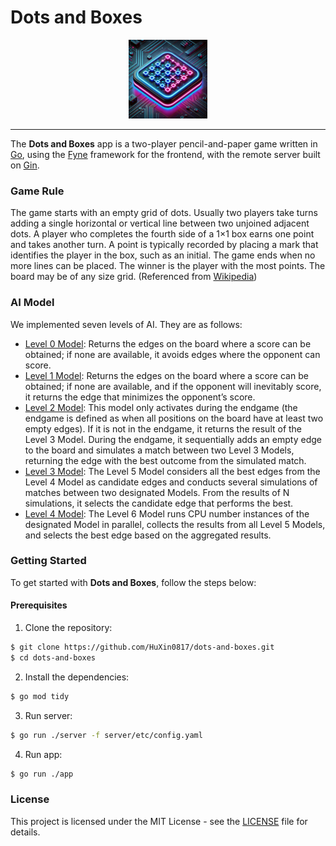 # Dots and Boxes

<div align="center">
    <img src="app/assets/icon/icon.png"  width=25% /> 
</div>

---

The **Dots and Boxes** app is a two-player pencil-and-paper game written in [Go](https://go.dev/), using the [Fyne](https://fyne.io/) framework for the frontend, with the remote server built on [Gin](https://gin-gonic.com/).

### Game Rule

The game starts with an empty grid of dots. Usually two players take turns adding a single horizontal or vertical line between two unjoined adjacent dots. A player who completes the fourth side of a 1×1 box earns one point and takes another turn. A point is typically recorded by placing a mark that identifies the player in the box, such as an initial. The game ends when no more lines can be placed. The winner is the player with the most points. The board may be of any size grid. (Referenced from [Wikipedia](https://en.wikipedia.org/wiki/Dots_and_boxes))

### AI Model

We implemented seven levels of AI. They are as follows:

- [Level 0 Model](src/ai/L0Model.go): Returns the edges on the board where a score can be obtained; if none are available, it avoids edges where the opponent can score.
- [Level 1 Model](src/ai/L1Model.go): Returns the edges on the board where a score can be obtained; if none are available, and if the opponent will inevitably score, it returns the edge that minimizes the opponent’s score.
- [Level 2 Model](src/ai/L2Model.go): This model only activates during the endgame (the endgame is defined as when all positions on the board have at least two empty edges). If it is not in the endgame, it returns the result of the Level 3 Model. During the endgame, it sequentially adds an empty edge to the board and simulates a match between two Level 3 Models, returning the edge with the best outcome from the simulated match.
- [Level 3 Model](src/ai/L3Model.go): The Level 5 Model considers all the best edges from the Level 4 Model as candidate edges and conducts several simulations of matches between two designated Models. From the results of N simulations, it selects the candidate edge that performs the best.
- [Level 4 Model](src/ai/L4Model.go): The Level 6 Model runs CPU number instances of the designated Model in parallel, collects the results from all Level 5 Models, and selects the best edge based on the aggregated results.

### Getting Started

To get started with **Dots and Boxes**, follow the steps below:

#### Prerequisites

1. Clone the repository:

```bash
$ git clone https://github.com/HuXin0817/dots-and-boxes.git
$ cd dots-and-boxes
```

2. Install the dependencies:

```bash
$ go mod tidy
```

3. Run server:

```bash
$ go run ./server -f server/etc/config.yaml
```

4. Run app:

```bash
$ go run ./app
```

### License

This project is licensed under the MIT License - see the [LICENSE](LICENSE) file for details.

